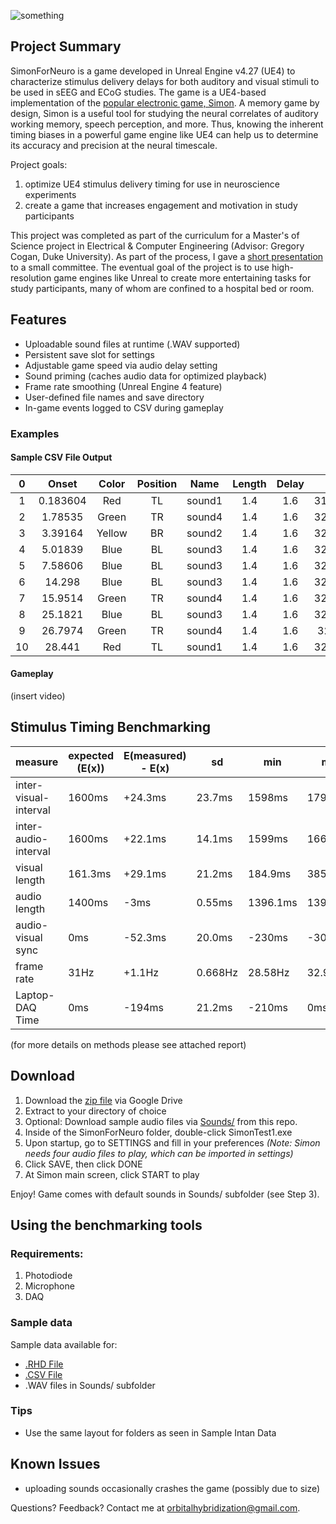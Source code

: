 ![something](https://i.imgur.com/as5GhAn.png)

## Project Summary
SimonForNeuro is a game developed in Unreal Engine v4.27 (UE4) to characterize stimulus delivery delays for both auditory and visual stimuli to be used in sEEG and ECoG studies. The game is a UE4-based implementation of the [popular electronic game, Simon](https://en.wikipedia.org/wiki/Simon_(game)). A memory game by design, Simon is a useful tool for studying the neural correlates of auditory working memory, speech perception, and more. Thus, knowing the inherent timing biases in a powerful game engine like UE4 can help us to determine its accuracy and precision at the neural timescale.

Project goals:
1. optimize UE4 stimulus delivery timing for use in neuroscience experiments
2. create a game that increases engagement and motivation in study participants

This project was completed as part of the curriculum for a Master's of Science project in Electrical & Computer Engineering (Advisor: Gregory Cogan, Duke University). As part of the process, I gave a [short presentation](https://docs.google.com/presentation/d/e/2PACX-1vTYunatrHIF_dEswvlyRBQls0-UcbHC2gGNquG2_JlpQTFi_Uf162eQxXcN1pgXnw/pub?start=false&loop=false&delayms=10000) to a small committee. The eventual goal of the project is to use high-resolution game engines like Unreal to create more entertaining tasks for study participants, many of whom are confined to a hospital bed or room.

## Features
* Uploadable sound files at runtime (.WAV supported)
* Persistent save slot for settings
* Adjustable game speed via audio delay setting
* Sound priming (caches audio data for optimized playback)
* Frame rate smoothing (Unreal Engine 4 feature)
* User-defined file names and save directory
* In-game events logged to CSV during gameplay

### Examples

#### Sample CSV File Output
**0**|**Onset**|**Color**|**Position**|**Name**|**Length**|**Delay**|**FPS**
:-----:|:-----:|:-----:|:-----:|:-----:|:-----:|:-----:|:-----:
1|0.183604|Red|TL|sound1|1.4|1.6|31.7124
2|1.78535|Green|TR|sound4|1.4|1.6|32.3526
3|3.39164|Yellow|BR|sound2|1.4|1.6|32.0403
4|5.01839|Blue|BL|sound3|1.4|1.6|32.6082
5|7.58606|Blue|BL|sound3|1.4|1.6|32.3935
6|14.298|Blue|BL|sound3|1.4|1.6|32.3883
7|15.9514|Green|TR|sound4|1.4|1.6|32.5098
8|25.1821|Blue|BL|sound3|1.4|1.6|32.2785
9|26.7974|Green|TR|sound4|1.4|1.6|32.444
10|28.441|Red|TL|sound1|1.4|1.6|32.2311

#### Gameplay
(insert video)

## Stimulus Timing Benchmarking

| measure               | expected (E(x)) | E(measured) - E(x) | sd      | min      | max      |
| --------------------- | --------------- | ---------------- | ------- | -------- | -------- |
| inter-visual-interval | 1600ms          | +24.3ms            | 23.7ms | 1598ms   | 1798ms   |
| inter-audio-interval  | 1600ms          | +22.1ms            | 14.1ms | 1599ms   | 1665ms   |
| visual length         | 161.3ms         | +29.1ms          | 21.2ms  | 184.9ms  | 385ms    |
| audio length          | 1400ms          | \-3ms            | 0.55ms  | 1396.1ms | 1398.1ms |
| audio-visual sync     | 0ms             | \-52.3ms         | 20.0ms  | \-230ms  | \-30.1ms |
| frame rate            | 31Hz            | +1.1Hz           | 0.668Hz | 28.58Hz  | 32.91Hz  |
| Laptop-DAQ Time         | 0ms             | \-194ms          | 21.2ms  | \-210ms  | 0ms      |

(for more details on methods please see attached report)

## Download

1. Download the [zip file](https://drive.google.com/file/d/1YS-ciJBzYztjWQhFETrV0AWrawvyaoLD/view?usp=sharing) via Google Drive
2. Extract to your directory of choice
3. Optional: Download sample audio files via [Sounds/](https://github.com/orbitalhybridization/SimonforNeuro/tree/main/Sounds) from this repo.
4. Inside of the SimonForNeuro folder, double-click SimonTest1.exe
5. Upon startup, go to SETTINGS and fill in your preferences *(Note: Simon needs four audio files to play, which can be imported in settings)*
7. Click SAVE, then click DONE
8. At Simon main screen, click START to play

Enjoy! Game comes with default sounds in Sounds/ subfolder (see Step 3).

## Using the benchmarking tools
### Requirements:
1. Photodiode
2. Microphone
3. DAQ

### Sample data
Sample data available for:
* [.RHD File](https://drive.google.com/drive/folders/1f36aAD_Uoqpxgpse4-SgAn9CM8oxs9nb?usp=share_link)
* [.CSV File](https://drive.google.com/file/d/1xUiAMbsIjsl6oyi7XvnWN6J1vkybCzFP/view?usp=sharing)
* .WAV files in Sounds/ subfolder

### Tips
* Use the same layout for folders as seen in Sample Intan Data

## Known Issues
* uploading sounds occasionally crashes the game (possibly due to size)

Questions? Feedback? Contact me at [orbitalhybridization@gmail.com](mailto:orbitalhybridization@gmail.com).
